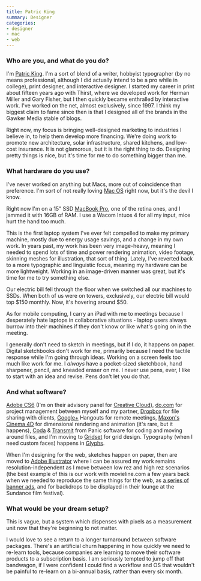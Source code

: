 ```yaml
---
title: Patric King
summary: Designer
categories:
- designer
- mac
- web
---
```


### Who are you, and what do you do?

I'm [Patric King](http://fixingthehobosuit.com/ "Patric's website."). I'm a sort of blend of a writer, hobbyist typographer (by no means professional, although I did actually intend to be a pro while in college), print designer, and interactive designer. I started my career in print about fifteen years ago with Thirst, where we developed work for Herman Miller and Gary Fisher, but I then quickly became enthralled by interactive work. I've worked on the net, almost exclusively, since 1997. I think my biggest claim to fame since then is that I designed all of the brands in the Gawker Media stable of blogs.

Right now, my focus is bringing well-designed marketing to industries I believe in, to help them develop more financing. We're doing work to promote new architecture, solar infrastructure, shared kitchens, and low-cost insurance. It is not glamorous, but it is the right thing to do. Designing pretty things is nice, but it's time for me to do something bigger than me.

### What hardware do you use?

I've never worked on anything but Macs, more out of coincidence than preference. I'm sort of not really loving [Mac OS][macos] right now, but it's the devil I know.

Right now I'm on a 15" SSD [MacBook Pro][macbook-pro], one of the retina ones, and I jammed it with 16GB of RAM. I use a Wacom Intuos 4 for all my input, mice hurt the hand too much.

This is the first laptop system I've ever felt compelled to make my primary machine, mostly due to energy usage savings, and a change in my own work. In years past, my work has been very image-heavy, meaning I needed to spend lots of time and power rendering animation, video footage, skinning meshes for illustration, that sort of thing. Lately, I've reverted back to a more typographic and linguistic focus, meaning my hardware can be more lightweight. Working in an image-driven manner was great, but it's time for me to try something else.

Our electric bill fell through the floor when we switched all our machines to SSDs. When both of us were on towers, exclusively, our electric bill would top $150 monthly. Now, it's hovering around $50.

As for mobile computing, I carry an iPad with me to meetings because I desperately hate laptops in collaborative situations - laptop users always burrow into their machines if they don't know or like what's going on in the meeting.

I generally don't need to sketch in meetings, but if I do, it happens on paper. Digital sketchbooks don't work for me, primarily because I need the tactile response while I'm going through ideas. Working on a screen feels too much like work for me. I *always* have a pocket-sized sketchbook, hand sharpener, pencil, and kneaded eraser on me. I never use pens, ever, I like to start with an idea and revise. Pens don't let you do that.

### And what software?

[Adobe CS6][creative-suite] (I'm on their advisory panel for [Creative Cloud][creative-cloud]), [do.com][do] for project management between myself and my partner, [Dropbox][] for file sharing with clients, [Google+][google-plus] Hangouts for remote meetings, [Maxon's Cinema 4D][cinema-4d] for dimensional rendering and animation (it's rare, but it happens), [Coda][] & [Transmit][] from Panic software for coding and moving around files, and I'm moving to [Gridset][] for grid design. Typography (when I need custom faces) happens in [Glyphs][].

When I'm designing for the web, sketches happen on paper, then are moved to [Adobe Illustrator][illustrator] where I can be assured my work remains resolution-independent as I move between low rez and high rez scenarios (the best example of this is our work with movieline.com a few years back when we needed to reproduce the same things for the web, as [a series of banner ads](http://houseofpretty.com/Movieline-Portraits "House of Pretty's movie portraits."), and for backdrops to be displayed in their lounge at the Sundance film festival).

### What would be your dream setup?

This is vague, but a system which dispenses with pixels as a measurement unit now that they're beginning to not matter.

I would love to see a return to a longer turnaround between software packages. There's an artificial churn happening in how quickly we need to re-learn tools, because companies are learning to move their software products to a subscription basis. I am seriously tempted to jump off that bandwagon, if I were confident I could find a workflow and OS that wouldn't be painful to re-learn on a bi-annual basis, rather than every six month.

[macbook-pro]: https://www.apple.com/macbook-pro/ "A laptop."
[illustrator]: https://www.adobe.com/products/illustrator.html "A vector graphics editor."
[gridset]: https://gridsetapp.com/features/ "A service for creating grid designs."
[glyphs]: https://www.glyphsapp.com/ "A font editor for the Mac."
[google-plus]: https://en.wikipedia.org/wiki/Google%2B "A social network."
[transmit]: https://panic.com/transmit/ "An FTP/SFTP client for the Mac."
[macos]: https://en.wikipedia.org/wiki/MacOS "An operating system for Mac hardware."
[creative-cloud]: https://www.adobe.com/creativecloud.html "A subscription service for Adobe's creative suite."
[creative-suite]: https://www.adobe.com/creativecloud.html "A collection of design tools."
[coda]: https://panic.com/coda/ "A single-window HTML/web tool for the Mac."
[cinema-4d]: https://www.maxon.net/en/products/cinema-4d-prime/who-should-use-it.html "3D rendering software."
[do]: https://do.com/ "A project/task management service."
[dropbox]: https://www.dropbox.com/ "Online syncing and storage."
